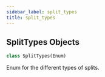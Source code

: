 ```yaml
---
sidebar_label: split_types
title: split_types
---
```


## SplitTypes Objects

```python
class SplitTypes(Enum)
```

Enum for the different types of splits.

